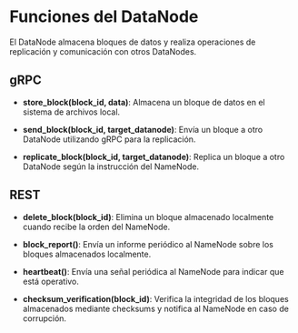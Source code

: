 # **Funciones del DataNode**

El DataNode almacena bloques de datos y realiza operaciones
de replicación y comunicación con otros DataNodes.

## gRPC

- **store_block(block_id, data)**:
  Almacena un bloque de datos en el sistema de archivos local.

- **send_block(block_id, target_datanode)**:
  Envía un bloque a otro DataNode utilizando gRPC para la replicación.

- **replicate_block(block_id, target_datanode)**:
  Replica un bloque a otro DataNode según la instrucción del NameNode.

## REST

- **delete_block(block_id)**:
  Elimina un bloque almacenado localmente cuando recibe la orden del NameNode.

- **block_report()**:
  Envía un informe periódico al NameNode sobre los bloques almacenados localmente.

- **heartbeat()**:
  Envía una señal periódica al NameNode para indicar que está operativo.

- **checksum_verification(block_id)**:
  Verifica la integridad de los bloques almacenados mediante checksums
  y notifica al NameNode en caso de corrupción.
